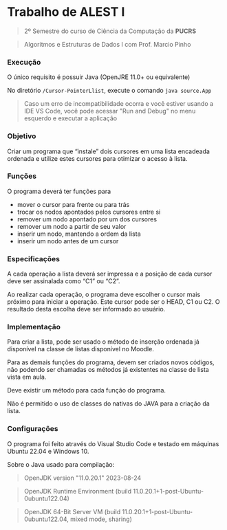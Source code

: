 # Trabalho de ALEST I
> 2º Semestre do curso de Ciência da Computação da **PUCRS**

> Algoritmos e Estruturas de Dados I com Prof. Marcio Pinho

### Execução
O único requisito é possuir Java (OpenJRE 11.0+ ou equivalente)

No diretório `/Cursor-PointerLlist`, execute o comando `java source.App`
> Caso um erro de incompatibilidade ocorra e você estiver usando a IDE VS Code, você pode acessar "Run and Debug" no menu esquerdo e executar a aplicação

### Objetivo
Criar um programa que “instale” dois cursores em uma lista encadeada ordenada e utilize estes cursores para otimizar o acesso à lista.

### Funções
O programa deverá ter funções para
- mover o cursor para frente ou para trás
- trocar os nodos apontados pelos cursores entre si
- remover um nodo apontado por um dos cursores
- remover um nodo a partir de seu valor
- inserir um nodo, mantendo a ordem da lista
- inserir um nodo antes de um cursor

### Especificações
A cada operação a lista deverá ser impressa e a posição de cada cursor deve ser assinalada como “C1” ou “C2”.

Ao realizar cada operação, o programa deve escolher o cursor mais próximo para iniciar a operação. Este cursor pode ser o HEAD, C1 ou C2. O resultado desta escolha deve ser informado ao usuário.

### Implementação
Para criar a lista, pode ser usado o método de inserção ordenada já disponível na classe de listas disponível no Moodle.

Para as demais funções do programa, devem ser criados novos códigos, não podendo ser chamadas os métodos já existentes na classe de lista vista em aula.

Deve existir um método para cada função do programa.

Não é permitido o uso de classes do nativas do JAVA para a criação da lista.

### Configurações
O programa foi feito através do Visual Studio Code e testado em máquinas Ubuntu 22.04 e Windows 10.

Sobre o Java usado para compilação:
> OpenJDK version "11.0.20.1" 2023-08-24

> OpenJDK Runtime Environment (build 11.0.20.1+1-post-Ubuntu-0ubuntu122.04)

> OpenJDK 64-Bit Server VM (build 11.0.20.1+1-post-Ubuntu-0ubuntu122.04, mixed mode, sharing)
